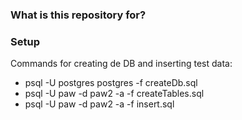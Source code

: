 ### What is this repository for? ###


### Setup ###

Commands for creating de DB and inserting test data:

* psql -U postgres postgres -f createDb.sql 
* psql -U paw -d paw2 -a -f createTables.sql
* psql -U paw -d paw2 -a -f insert.sql